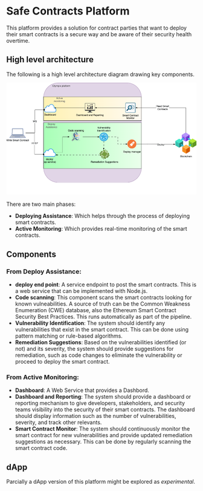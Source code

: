 # Safe Contracts Platform
This platform provides a solution for contract parties that want to deploy their smart contracts is a secure way and be aware of their security health overtime.

## High level architecture
The following is a high level architecture diagram drawing key components.

![arch diagram](resrc/high-level-arch.png)

There are two main phases:
- **Deploying Assistance**: Which helps through the process of deploying smart contracts.
- **Active Monitoring**: Which provides real-time monitoring of the smart contracts.

## Components
### From Deploy Assistance:
- **deploy end point**: A service endpoint to post the smart contracts. This is a web service that can be implemented with Node.js.
- **Code scanning**: This component scans the smart contracts looking for known vulneabilities. A source of truth can be the Common Weakness Enumeration (CWE) database, also the Ethereum Smart Contract Security Best Practices. This runs automatically as part of the pipeline.
- **Vulnerability Identification**: The system should identify any vulnerabilities that exist in the smart contract. This can be done using pattern matching or rule-based algorithms.
- **Remediation Suggestions**: Based on the vulnerabilities identified (or not) and its severity, the system should provide suggestions for remediation, such as code changes to eliminate the vulnerability or proceed to deploy the smart contract.
### From Active Monitoring:
- **Dashboard**: A Web Service that provides a Dashbord.
- **Dashboard and Reporting**: The system should provide a dashboard or reporting mechanism to give developers, stakeholders, and security teams visibility into the security of their smart contracts. The dashboard should display information such as the number of vulnerabilities, severity, and track other relevants.
- **Smart Contract Monitor**: The system should continuously monitor the smart contract for new vulnerabilities and provide updated remediation suggestions as necessary. This can be done by regularly scanning the smart contract code.

## dApp
Parcially a dApp version of this platform might be explored as _experimental_.
